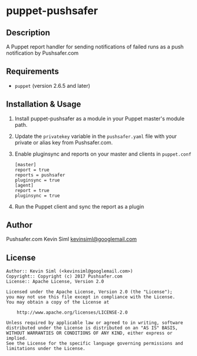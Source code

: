 puppet-pushsafer
==========

Description
-----------

A Puppet report handler for sending notifications of failed runs as a push notification by Pushsafer.com

Requirements
------------

* `puppet` (version 2.6.5 and later)

Installation & Usage
--------------------

1.  Install puppet-pushsafer as a module in your Puppet master's module
    path.

2.  Update the `privatekey` variable in the `pushsafer.yaml` file with your private or alias key from Pushsafer.com.

3.  Enable pluginsync and reports on your master and clients in `puppet.conf`

        [master]
        report = true
        reports = pushsafer
        pluginsync = true
        [agent]
        report = true
        pluginsync = true

4.  Run the Puppet client and sync the report as a plugin

Author
------

Pushsafer.com Kevin Siml <kevinsiml@googlemail.com>

License
-------

    Author:: Kevin Siml (<kevinsiml@googlemail.com>)
    Copyright:: Copyright (c) 2017 Pushsafer.com
    License:: Apache License, Version 2.0

    Licensed under the Apache License, Version 2.0 (the "License");
    you may not use this file except in compliance with the License.
    You may obtain a copy of the License at

        http://www.apache.org/licenses/LICENSE-2.0

    Unless required by applicable law or agreed to in writing, software
    distributed under the License is distributed on an "AS IS" BASIS,
    WITHOUT WARRANTIES OR CONDITIONS OF ANY KIND, either express or implied.
    See the License for the specific language governing permissions and
    limitations under the License.
